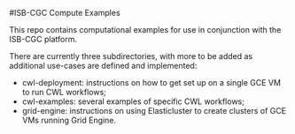 #ISB-CGC Compute Examples

This repo contains computational examples for use in conjunction with the ISB-CGC platform.

There are currently three subdirectories, with more to be added as additional use-cases are defined and implemented:
*  cwl-deployment: instructions on how to get set up on a single GCE VM to run CWL workflows; 
*  cwl-examples: several examples of specific CWL workflows;
*  grid-engine: instructions on using Elasticluster to create clusters of GCE VMs running Grid Engine.
